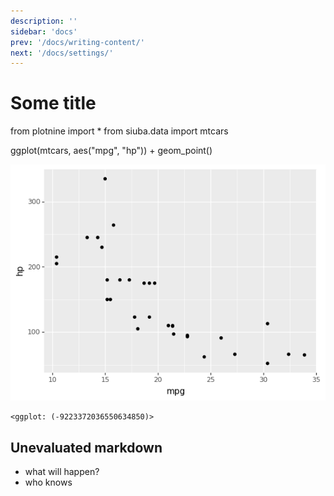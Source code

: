 ```yaml
---
description: ''
sidebar: 'docs'
prev: '/docs/writing-content/'
next: '/docs/settings/'
---
```

# Some title


<code-cell :kernel="sp.kernel" language="python">
from plotnine import *
from siuba.data import mtcars

ggplot(mtcars, aes("mpg", "hp")) + geom_point()
</code-cell>


![png](./demo_files/demo_2_0.png)





    <ggplot: (-9223372036550634850)>



## Unevaluated markdown

* what will happen?
* who knows

